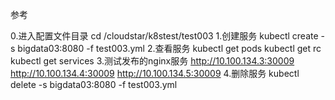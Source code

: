 
参考

0.进入配置文件目录
cd /cloudstar/k8stest/test003
1.创建服务
    kubectl create -s bigdata03:8080 -f test003.yml
2.查看服务
    kubectl get pods 
    kubectl get rc
    kubectl get services
3.测试发布的nginx服务
    http://10.100.134.3:30009
    http://10.100.134.4:30009
    http://10.100.134.5:30009
4.删除服务
    kubectl delete -s bigdata03:8080  -f test003.yml
 
 
 
 
 
